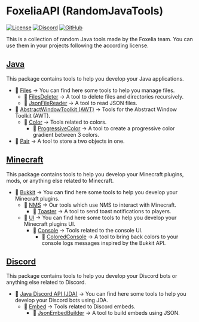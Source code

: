 # FoxeliaAPI (RandomJavaTools)

[![License](https://img.shields.io/badge/License-CC%20BY--SA%204.0-lightgrey.svg)](https://creativecommons.org/licenses/by-sa/4.0/)
[![Discord](https://img.shields.io/discord/341897164642975756?color=blue&label=Discord)](https://discord.foxelia.fr/)
[![GitHub](https://img.shields.io/github/stars/FoxeliaFR/RandomJavaTools?style=social)](https://github.com/FoxeliaFR/RandomJavaTools)

This is a collection of random Java tools made by the Foxelia team. You can use them in your projects following the according license.

## [Java](foxapi-core/src/fr/foxelia/tools/java)

This package contains tools to help you develop your Java applications.

* 📂 [Files](foxapi-core/src/fr/foxelia/tools/java/files) → You can find here some tools to help you manage files.
    * 🍵 [FilesDeleter](foxapi-core/src/fr/foxelia/tools/java/files/deleter) → A tool to delete files and directories recursively.
    * 🍵 [JsonFileReader](foxapi-core/src/fr/foxelia/tools/java/files/json/reader) → A tool to read JSON files.
* 📂 [AbstractWindowToolkit (AWT)](foxapi-core/src/fr/foxelia/tools/java/awt) → Tools for the Abstract Window Toolkit (AWT).
    * 📂 [Color](foxapi-core/src/fr/foxelia/tools/java/awt/color) → Tools related to colors.
        * 🍵 [ProgressiveColor](foxapi-core/src/fr/foxelia/tools/java/awt/color/gradients) → A tool to create a progressive color gradient between 3 colors.
* 🍵 [Pair](foxapi-core/src/fr/foxelia/tools/java/pair) → A tool to store a two objects in one.

## [Minecraft](foxapi-core/src/fr/foxelia/tools/minecraft)

This package contains tools to help you develop your Minecraft plugins, mods, or anything else related to Minecraft.

* 📂 [Bukkit](foxapi-bukkit/src/fr/foxelia/tools/minecraft/bukkit) → You can find here some tools to help you develop your Minecraft plugins.
    * 📂 [NMS](foxapi-nms/api/src/main/java/fr/foxelia/tools/minecraft/bukkit/nms) → Our tools which use NMS to interact with Minecraft.
        * 🍵 [Toaster](foxapi-nms/api/src/main/java/fr/foxelia/tools/minecraft/bukkit/nms/toast) → A tool to send toast notifications to players.
    * 📂 [UI](foxapi-bukkit/src/fr/foxelia/tools/minecraft/bukkit/ui) → You can find here some tools to help you develop your Minecraft plugins UI.
        * 📂 [Console](foxapi-bukkit/src/fr/foxelia/tools/minecraft/bukkit/ui/console) → Tools related to the console UI.
            * 🍵 [ColoredConsole](foxapi-bukkit/src/fr/foxelia/tools/minecraft/bukkit/ui/console/color) → A tool to bring back colors to your console logs messages inspired by the Bukkit API.

## [Discord](foxapi-core/src/fr/foxelia/tools/discord)

This package contains tools to help you develop your Discord bots or anything else related to Discord.

* 📂 [Java Discord API (JDA)](foxapi-core/src/fr/foxelia/tools/discord/jda) → You can find here some tools to help you develop your Discord bots using JDA.
    * 📂 [Embed](foxapi-core/src/fr/foxelia/tools/discord/jda/embed) → Tools related to Discord embeds.
        * 🍵 [JsonEmbedBuilder](foxapi-core/src/fr/foxelia/tools/discord/jda/embed/json) → A tool to build embeds using JSON.
